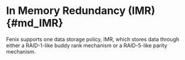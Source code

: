 # In Memory Redundancy (IMR) {#md_IMR}

Fenix supports one data storage policy, IMR,
which stores data through either a RAID-1-like
buddy rank mechanism or a RAID-5-like parity
mechanism.
